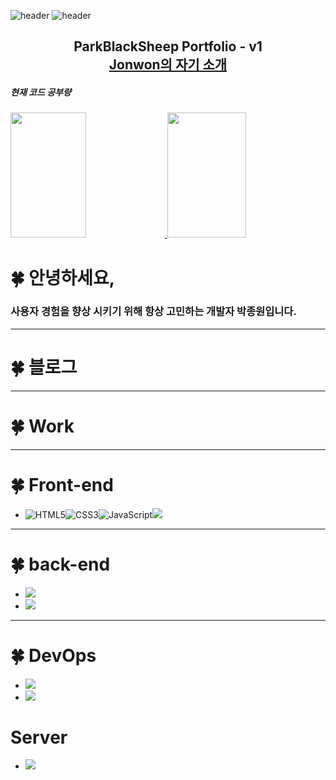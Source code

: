 ![header](https://capsule-render.vercel.app/api?type=waving&color=gradient&height=120&animation=fadeIn&section=footer&text=🚗💨&fontAlign=70)
![header](https://capsule-render.vercel.app/api?type=waving&color=auto&height=150&section=header&text=Portpolio&fontSize=90)
<h2 align="center">
  ParkBlackSheep Portfolio  - v1 <br/>
     <a href="https://m.naver.com/" target="_blank">Jonwon의 자기 소개</a>
</h2>

<h5>현재 코드 공부량</h5>
<a href="s">
  <img src="https://github-readme-stats.vercel.app/api?username=parkblacksheep&theme=tokyonight&show_icons=true" width="49%" height="200px"/>
</a>
<a href="s">
  <img src="https://github-readme-stats.vercel.app/api/top-langs/?username=parkblacksheep&exclude_repo=parkblacksheep.github.io&layout=compact&theme=tokyonight" width="50%" height="200px"/>
</a>
<br/>

# 🍀 안녕하세요, 
### 사용자 경험을 향상 시키기 위해 항상 고민하는 개발자 박종원입니다.
-------------
# 🍀 블로그
-------------
# 🍀 Work
--------------
# 🍀 Front-end
- <img alt="HTML5" src="https://img.shields.io/badge/HTML5-E34F26?style=flat-square&logo=HTML5&logoColor=white"/><img alt="CSS3" src="https://img.shields.io/badge/CSS3-1572B6?style=flat-square&logo=CSS3&logoColor=white"/><img alt="JavaScript" src="https://img.shields.io/badge/JavaScript-F7DF1E?style=flat-square&logo=JavaScript&logoColor=white"/><img src="https://img.shields.io/badge/Next.js-000000?style=flat-square&amp;logo=Next.js&amp;logoColor=white">
--------------
# 🍀 back-end
- <img src="https://img.shields.io/badge/java-007396?style=flat-square&logo=java&logoColor=white"/>
- <img src="https://img.shields.io/badge/Spring-6DB33F?style=flat-square&logo=Spring&logoColor=white"/>
-------
# 🍀 DevOps
- <img src="https://img.shields.io/badge/Docker-2496ED?style=flat-square&logo=Docker&logoColor=white"/>
- <img src="https://img.shields.io/badge/GitHub-181717?style=flat-square&logo=GitHub&logoColor=white"/>
# Server
- <img src="https://img.shields.io/badge/Apache Tomcat-F8DC75?style=flat-square&logo=apachetomcat&logoColor=black"/>
